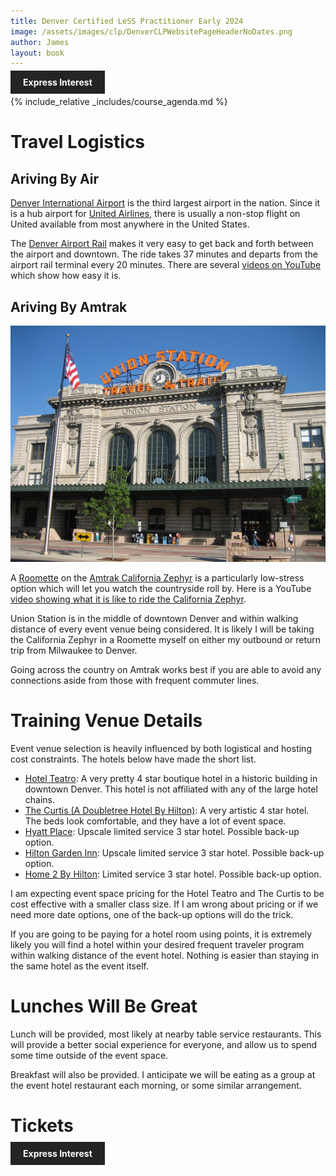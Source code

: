 ```yaml
---
title: Denver Certified LeSS Practitioner Early 2024
image: /assets/images/clp/DenverCLPWebsitePageHeaderNoDates.png
author: James
layout: book
---
```


<a class="wx-button" href="https://forms.gle/BdgCsuuPQbRME8Ug6" style="background:rgba(36,36,36,1);color:white;padding:10px 20px;text-decoration:none;font-weight:bold;" target="_blank">Express Interest</a>

{% include_relative _includes/course_agenda.md %}

# Travel Logistics

## Ariving By Air
[Denver International Airport](https://www.flydenver.com/) is the third largest airport in the nation. Since it is a hub airport for [United Airlines](https://www.united.com/), there is usually a non-stop flight on United available from most anywhere in the United States.

The [Denver Airport Rail](https://www.denver.org/about-denver/transportation/denver-airport-rail/) makes it very easy to get back and forth between the airport and downtown. The ride takes 37 minutes and departs from the airport rail terminal every 20 minutes. There are several [videos on YouTube](https://www.youtube.com/watch?v=wg2NzlTpcAY) which show how easy it is.

## Ariving By Amtrak

![Denver Union Station](/assets/images/clp/Denver_union_station.jpg)

A [Roomette](https://www.amtrak.com/onboard/onboard-accommodations-for-all-your-needs/sleeper-car-accommodations/roomettes.html) on the [Amtrak California Zephyr](https://www.amtrak.com/california-zephyr-train) is a particularly low-stress option which will let you watch the countryside roll by. Here is a YouTube [video showing what it is like to ride the California Zephyr](https://www.youtube.com/watch?v=m1gRPEZdKyI).

Union Station is in the middle of downtown Denver and within walking distance of every event venue being considered. It is likely I will be taking the California Zephyr in a Roomette myself on either my outbound or return trip from Milwaukee to Denver.

Going across the country on Amtrak works best if you are able to avoid any connections aside from those with frequent commuter lines.


# Training Venue Details

Event venue selection is heavily influenced by both logistical and hosting cost constraints. The hotels below have made the short list.

* [Hotel Teatro](https://www.hotelteatro.com/): A very pretty 4 star boutique hotel in a historic building in downtown Denver. This hotel is not affiliated with any of the large hotel chains.
* [The Curtis (A Doubletree Hotel By Hilton)](https://www.thecurtis.com/): A very artistic 4 star hotel. The beds look comfortable, and they have a lot of event space.
* [Hyatt Place](https://www.hyatt.com/hyatt-place/denzd-hyatt-place-denver-downtown): Upscale limited service 3 star hotel. Possible back-up option.
* [Hilton Garden Inn](https://www.hilton.com/en/hotels/denddgi-hilton-garden-inn-denver-downtown/): Upscale limited service 3 star hotel. Possible back-up option.
* [Home 2 By Hilton](https://www.hilton.com/en/hotels/dentiht-home2-suites-denver-downtown-convention-center/): Limited service 3 star hotel. Possible back-up option.

I am expecting event space pricing for the Hotel Teatro and The Curtis to be cost effective with a smaller class size. If I am wrong about pricing or if we need more date options, one of the back-up options will do the trick.

If you are going to be paying for a hotel room using points, it is extremely likely you will find a hotel within your desired frequent traveler program within walking distance of the event hotel. Nothing is easier than staying in the same hotel as the event itself.

# Lunches Will Be Great

Lunch will be provided, most likely at nearby table service restaurants. This will provide a better social experience for everyone, and allow us to spend some time outside of the event space.

Breakfast will also be provided. I anticipate we will be eating as a group at the event hotel restaurant each morning, or some similar arrangement.

# Tickets

<a class="wx-button" href="https://forms.gle/BdgCsuuPQbRME8Ug6" style="background:rgba(36,36,36,1);color:white;padding:10px 20px;text-decoration:none;font-weight:bold;" target="_blank">Express Interest</a>



